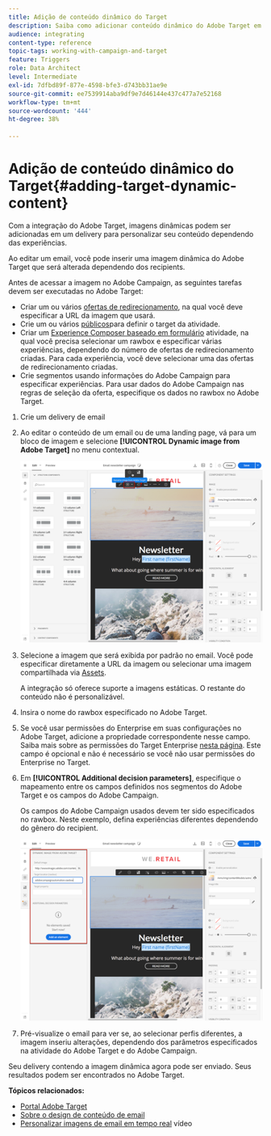 ```yaml
---
title: Adição de conteúdo dinâmico do Target
description: Saiba como adicionar conteúdo dinâmico do Adobe Target em uma de suas entregas do Adobe Campaign.
audience: integrating
content-type: reference
topic-tags: working-with-campaign-and-target
feature: Triggers
role: Data Architect
level: Intermediate
exl-id: 7dfbd89f-877e-4598-bfe3-d743bb31ae9e
source-git-commit: ee7539914aba9df9e7d46144e437c477a7e52168
workflow-type: tm+mt
source-wordcount: '444'
ht-degree: 38%

---
```


# Adição de conteúdo dinâmico do Target{#adding-target-dynamic-content}

Com a integração do Adobe Target, imagens dinâmicas podem ser adicionadas em um delivery para personalizar seu conteúdo dependendo das experiências.

Ao editar um email, você pode inserir uma imagem dinâmica do Adobe Target que será alterada dependendo dos recipients.

Antes de acessar a imagem no Adobe Campaign, as seguintes tarefas devem ser executadas no Adobe Target:

* Criar um ou vários [ofertas de redirecionamento](https://experienceleague.adobe.com/docs/target/using/experiences/offers/offer-redirect.html?lang=pt-BR), na qual você deve especificar a URL da imagem que usará.
* Crie um ou vários [públicos](https://experienceleague.adobe.com/docs/target/using/audiences/create-audiences/audiences.html)para definir o target da atividade.
* Criar um [Experience Composer baseado em formulário](https://experienceleague.adobe.com/docs/target/using/experiences/form-experience-composer.html) atividade, na qual você precisa selecionar um rawbox e especificar várias experiências, dependendo do número de ofertas de redirecionamento criadas. Para cada experiência, você deve selecionar uma das ofertas de redirecionamento criadas.
* Crie segmentos usando informações do Adobe Campaign para especificar experiências. Para usar dados do Adobe Campaign nas regras de seleção da oferta, especifique os dados no rawbox no Adobe Target.

1. Crie um delivery de email
1. Ao editar o conteúdo de um email ou de uma landing page, vá para um bloco de imagem e selecione **[!UICONTROL Dynamic image from Adobe Target]** no menu contextual.

   ![](assets/tar_insert_dynamic_image.png)

1. Selecione a imagem que será exibida por padrão no email. Você pode especificar diretamente a URL da imagem ou selecionar uma imagem compartilhada via [Assets](../../integrating/using/working-with-campaign-and-assets-core-service.md).

   A integração só oferece suporte a imagens estáticas. O restante do conteúdo não é personalizável.

1. Insira o nome do rawbox especificado no Adobe Target.
1. Se você usar permissões do Enterprise em suas configurações no Adobe Target, adicione a propriedade correspondente nesse campo. Saiba mais sobre as permissões do Target Enterprise [nesta página](https://experienceleague.adobe.com/docs/target/using/administer/manage-users/enterprise/properties-overview.html?lang=pt-BR). Este campo é opcional e não é necessário se você não usar permissões do Enterprise no Target.
1. Em **[!UICONTROL Additional decision parameters]**, especifique o mapeamento entre os campos definidos nos segmentos do Adobe Target e os campos do Adobe Campaign.

   Os campos do Adobe Campaign usados devem ter sido especificados no rawbox. Neste exemplo, defina experiências diferentes dependendo do gênero do recipient.

   ![](assets/tar_additional_decisionning_parameters.png)

1. Pré-visualize o email para ver se, ao selecionar perfis diferentes, a imagem inseriu alterações, dependendo dos parâmetros especificados na atividade do Adobe Target e do Adobe Campaign.

Seu delivery contendo a imagem dinâmica agora pode ser enviado. Seus resultados podem ser encontrados no Adobe Target.

**Tópicos relacionados:**

* [Portal Adobe Target](https://experienceleague.adobe.com/docs/target/using/integrate/campaign-and-target.html?lang=pt-BR)
* [Sobre o design de conteúdo de email](../../designing/using/designing-content-in-adobe-campaign.md)
* [Personalizar imagens de email em tempo real](https://helpx.adobe.com/marketing-cloud/how-to/email-marketing.html) vídeo
